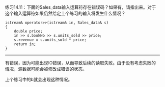 练习14.11：下面的Sales_data输入运算符存在错误码？如果有，请指出来。对于这个输入运算符如果仍然给定上个练习的输入将发生什么情况？

```
istream& operator>>(istream& in, Sales_data& s)
{
	double price;
	in >> s.bookNo >> s.units_sold >> price;
	s.revenue = s.units_sold * price;
	return in;
}
```

---

有错误，因为可能出现IO错误，从而导致后续的读取失败。由于没有考虑失败的情况，源数据可能会被修改成错误的状态。

上个练习中的b就会出现这种情况。
